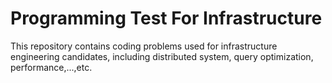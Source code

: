 # Programming Test For Infrastructure

This repository contains coding problems used for infrastructure engineering candidates, including distributed system, query optimization, performance,...,etc. 


